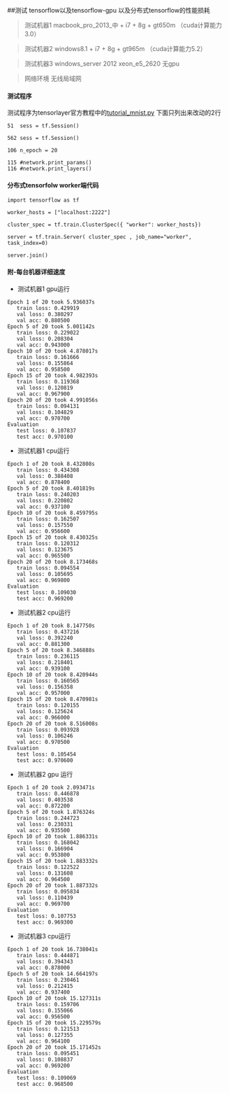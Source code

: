 ##测试 tensorflow以及tensorflow-gpu 以及分布式tensorflow的性能损耗

> 测试机器1 macbook_pro_2013_中 + i7 + 8g + gt650m （cuda计算能力3.0）

> 测试机器2 windows8.1 + i7 + 8g + gt965m （cuda计算能力5.2）

> 测试机器3 windows_server 2012 xeon_e5_2620 无gpu

> 网络环境 无线局域网

#### 测试程序
 测试程序为tensorlayer官方教程中的[tutorial_mnist.py](https://github.com/zsdonghao/tensorlayer/blob/master/example/tutorial_mnist.py)
下面只列出来改动的2行
```
51  sess = tf.Session() 
    
562 sess = tf.Session() 

106 n_epoch = 20

115 #network.print_params()
116 #network.print_layers()
```


#### 分布式tensorfolw worker端代码

```
import tensorflow as tf

worker_hosts = ["localhost:2222"]

cluster_spec = tf.train.ClusterSpec({ "worker": worker_hosts})

server = tf.train.Server( cluster_spec , job_name="worker", task_index=0)

server.join()

```


#### 附-每台机器详细速度
- 测试机器1 gpu运行

```
Epoch 1 of 20 took 5.936037s
   train loss: 0.429919
   val loss: 0.380297
   val acc: 0.880500
Epoch 5 of 20 took 5.001142s
   train loss: 0.229022
   val loss: 0.208304
   val acc: 0.943000
Epoch 10 of 20 took 4.878017s
   train loss: 0.161666
   val loss: 0.155864
   val acc: 0.958500
Epoch 15 of 20 took 4.982393s
   train loss: 0.119368
   val loss: 0.120819
   val acc: 0.967900
Epoch 20 of 20 took 4.991056s
   train loss: 0.094131
   val loss: 0.104829
   val acc: 0.970700
Evaluation
   test loss: 0.107837
   test acc: 0.970100
```
- 测试机器1 cpu运行

```
Epoch 1 of 20 took 8.432808s
   train loss: 0.434308
   val loss: 0.388408
   val acc: 0.878400
Epoch 5 of 20 took 8.401819s
   train loss: 0.240203
   val loss: 0.220802
   val acc: 0.937100
Epoch 10 of 20 took 8.459795s
   train loss: 0.162507
   val loss: 0.157550
   val acc: 0.956600
Epoch 15 of 20 took 8.430325s
   train loss: 0.120312
   val loss: 0.123675
   val acc: 0.965500
Epoch 20 of 20 took 8.173468s
   train loss: 0.094554
   val loss: 0.105695
   val acc: 0.969800
Evaluation
   test loss: 0.109030
   test acc: 0.969200
```

- 测试机器2 cpu运行

```
Epoch 1 of 20 took 8.147750s
   train loss: 0.437216
   val loss: 0.392240
   val acc: 0.881300
Epoch 5 of 20 took 8.346888s
   train loss: 0.236115
   val loss: 0.218401
   val acc: 0.939100
Epoch 10 of 20 took 8.420944s
   train loss: 0.160565
   val loss: 0.156358
   val acc: 0.957000
Epoch 15 of 20 took 8.470981s
   train loss: 0.120155
   val loss: 0.125624
   val acc: 0.966000
Epoch 20 of 20 took 8.516008s
   train loss: 0.093928
   val loss: 0.106246
   val acc: 0.970500
Evaluation
   test loss: 0.105454
   test acc: 0.970600
```
- 测试机器2 gpu 运行

```
Epoch 1 of 20 took 2.093471s
   train loss: 0.446878
   val loss: 0.403538
   val acc: 0.872200
Epoch 5 of 20 took 1.876324s
   train loss: 0.244723
   val loss: 0.230331
   val acc: 0.935500
Epoch 10 of 20 took 1.886331s
   train loss: 0.168042
   val loss: 0.166904
   val acc: 0.953800
Epoch 15 of 20 took 1.883332s
   train loss: 0.122522
   val loss: 0.131608
   val acc: 0.964500
Epoch 20 of 20 took 1.887332s
   train loss: 0.095834
   val loss: 0.110439
   val acc: 0.969700
Evaluation
   test loss: 0.107753
   test acc: 0.969300
```
- 测试机器3 cpu运行

```
Epoch 1 of 20 took 16.738041s
   train loss: 0.444871
   val loss: 0.394343
   val acc: 0.878000
Epoch 5 of 20 took 14.664197s
   train loss: 0.230461
   val loss: 0.212415
   val acc: 0.937400
Epoch 10 of 20 took 15.127311s
   train loss: 0.159706
   val loss: 0.155066
   val acc: 0.956500
Epoch 15 of 20 took 15.229579s
   train loss: 0.121513
   val loss: 0.127355
   val acc: 0.964100
Epoch 20 of 20 took 15.171452s
   train loss: 0.095451
   val loss: 0.108837
   val acc: 0.969200
Evaluation
   test loss: 0.109069
   test acc: 0.968500
```
